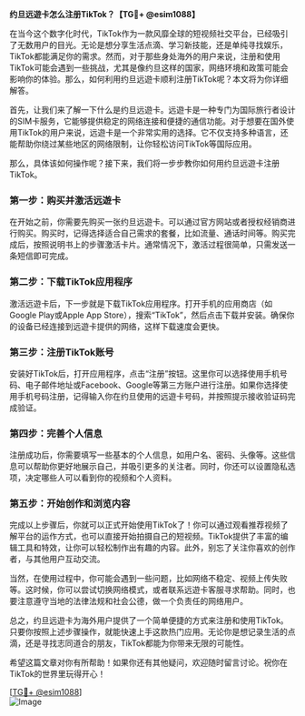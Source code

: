 **约旦远遊卡怎么注册TikTok？【TG💪+ @esim1088】**

在当今这个数字化时代，TikTok作为一款风靡全球的短视频社交平台，已经吸引了无数用户的目光。无论是想分享生活点滴、学习新技能，还是单纯寻找娱乐，TikTok都能满足你的需求。然而，对于那些身处海外的用户来说，注册和使用TikTok可能会遇到一些挑战，尤其是像约旦这样的国家，网络环境和政策可能会影响你的体验。那么，如何利用约旦远遊卡顺利注册TikTok呢？本文将为你详细解答。

首先，让我们来了解一下什么是约旦远遊卡。远遊卡是一种专门为国际旅行者设计的SIM卡服务，它能够提供稳定的网络连接和便捷的通信功能。对于想要在国外使用TikTok的用户来说，远遊卡是一个非常实用的选择。它不仅支持多种语言，还能帮助你绕过某些地区的网络限制，让你轻松访问TikTok等国际应用。

那么，具体该如何操作呢？接下来，我们将一步步教你如何用约旦远遊卡注册TikTok。

### 第一步：购买并激活远遊卡

在开始之前，你需要先购买一张约旦远遊卡。可以通过官方网站或者授权经销商进行购买。购买时，记得选择适合自己需求的套餐，比如流量、通话时间等。购买完成后，按照说明书上的步骤激活卡片。通常情况下，激活过程很简单，只需发送一条短信即可完成。

### 第二步：下载TikTok应用程序

激活远遊卡后，下一步就是下载TikTok应用程序。打开手机的应用商店（如Google Play或Apple App Store），搜索“TikTok”，然后点击下载并安装。确保你的设备已经连接到远遊卡提供的网络，这样下载速度会更快。

### 第三步：注册TikTok账号

安装好TikTok后，打开应用程序，点击“注册”按钮。这里你可以选择使用手机号码、电子邮件地址或Facebook、Google等第三方账户进行注册。如果你选择使用手机号码注册，记得输入你在约旦使用的远遊卡号码，并按照提示接收验证码完成验证。

### 第四步：完善个人信息

注册成功后，你需要填写一些基本的个人信息，如用户名、密码、头像等。这些信息可以帮助你更好地展示自己，并吸引更多的关注者。同时，你还可以设置隐私选项，决定哪些人可以看到你的视频和个人资料。

### 第五步：开始创作和浏览内容

完成以上步骤后，你就可以正式开始使用TikTok了！你可以通过观看推荐视频了解平台的运作方式，也可以直接开始拍摄自己的短视频。TikTok提供了丰富的编辑工具和特效，让你可以轻松制作出有趣的内容。此外，别忘了关注你喜欢的创作者，与其他用户互动交流。

当然，在使用过程中，你可能会遇到一些问题，比如网络不稳定、视频上传失败等。这时候，你可以尝试切换网络模式，或者联系远遊卡客服寻求帮助。同时，也要注意遵守当地的法律法规和社会公德，做一个负责任的网络用户。

总之，约旦远遊卡为海外用户提供了一个简单便捷的方式来注册和使用TikTok。只要你按照上述步骤操作，就能快速上手这款热门应用。无论你是想记录生活的点滴，还是寻找志同道合的朋友，TikTok都能为你带来无限的可能性。

希望这篇文章对你有所帮助！如果你还有其他疑问，欢迎随时留言讨论。祝你在TikTok的世界里玩得开心！

[[TG💪+ @esim1088](https://t.me/s/esim1088)]  
![Image](https://i.postimg.cc/4NQfJmqS/Snipaste-2025-05-13-00-14-12.png)